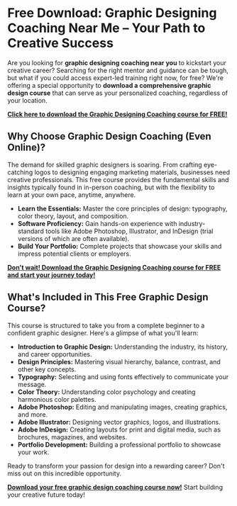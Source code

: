# Free Download: Graphic Designing Coaching Near Me – Your Path to Creative Success

Are you looking for **graphic designing coaching near you** to kickstart your creative career? Searching for the right mentor and guidance can be tough, but what if you could access expert-led training right now, for free? We're offering a special opportunity to **download a comprehensive graphic design course** that can serve as your personalized coaching, regardless of your location.

[**Click here to download the Graphic Designing Coaching course for FREE!**](https://udemywork.com/graphic-designing-coaching-near-me)

## Why Choose Graphic Design Coaching (Even Online)?

The demand for skilled graphic designers is soaring. From crafting eye-catching logos to designing engaging marketing materials, businesses need creative professionals. This free course provides the fundamental skills and insights typically found in in-person coaching, but with the flexibility to learn at your own pace, anytime, anywhere.

*   **Learn the Essentials:** Master the core principles of design: typography, color theory, layout, and composition.
*   **Software Proficiency:** Gain hands-on experience with industry-standard tools like Adobe Photoshop, Illustrator, and InDesign (trial versions of which are often available).
*   **Build Your Portfolio:** Complete projects that showcase your skills and impress potential clients or employers.

[**Don't wait! Download the Graphic Designing Coaching course for FREE and start your journey today!**](https://udemywork.com/graphic-designing-coaching-near-me)

## What's Included in This Free Graphic Design Course?

This course is structured to take you from a complete beginner to a confident graphic designer. Here's a glimpse of what you'll learn:

*   **Introduction to Graphic Design:** Understanding the industry, its history, and career opportunities.
*   **Design Principles:** Mastering visual hierarchy, balance, contrast, and other key concepts.
*   **Typography:** Selecting and using fonts effectively to communicate your message.
*   **Color Theory:** Understanding color psychology and creating harmonious color palettes.
*   **Adobe Photoshop:** Editing and manipulating images, creating graphics, and more.
*   **Adobe Illustrator:** Designing vector graphics, logos, and illustrations.
*   **Adobe InDesign:** Creating layouts for print and digital media, such as brochures, magazines, and websites.
*   **Portfolio Development:** Building a professional portfolio to showcase your work.

Ready to transform your passion for design into a rewarding career? Don't miss out on this incredible opportunity.

**[Download your free graphic design coaching course now!](https://udemywork.com/graphic-designing-coaching-near-me)** Start building your creative future today!

